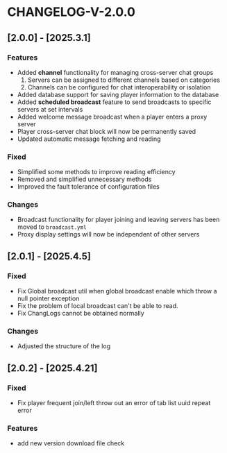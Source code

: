# CHANGELOG-V-2.0.0

## [2.0.0] - [2025.3.1]
### Features
- Added **channel** functionality for managing cross-server chat groups
  1. Servers can be assigned to different channels based on categories
  2. Channels can be configured for chat interoperability or isolation
- Added database support for saving player information to the database
- Added **scheduled broadcast** feature to send broadcasts to specific servers at set intervals
- Added welcome message broadcast when a player enters a proxy server
- Player cross-server chat block will now be permanently saved
- Updated automatic message fetching and reading

### Fixed
- Simplified some methods to improve reading efficiency
- Removed and simplified unnecessary methods
- Improved the fault tolerance of configuration files

### Changes
- Broadcast functionality for player joining and leaving servers has been moved to `broadcast.yml`
- Proxy display settings will now be independent of other servers

## [2.0.1] - [2025.4.5]
### Fixed
- Fix Global broadcast util when global broadcast enable which throw a null pointer exception
- Fix the problem of local broadcast can't be able to read.
- Fix ChangLogs cannot be obtained normally

### Changes
- Adjusted the structure of the log

## [2.0.2] - [2025.4.21]
### Fixed
- Fix player frequent join/left throw out an error of tab list uuid repeat error

### Features
- add new version download file check